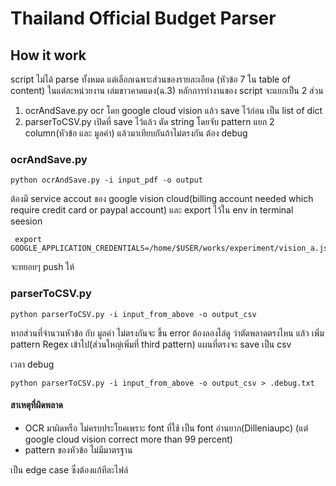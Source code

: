 # Thailand Official Budget Parser
## How it work
  script ไม่ได้ parse ทั้งหมด แต่เลือกเฉพาะส่วนของรายละเอียด (หัวข้อ 7 ใน table of content) ในแต่ละหน่วยงาน เล่มขาวคาดแดง(ฉ.3)
  หลักการทำงานของ script จะแยกเป็น 2 ส่วน
  1. ocrAndSave.py ocr โดย google cloud vision แล้ว save ไว้ก่อน เป็น list of dict
  1. parserToCSV.py เปิดที่ save ไว้แล้ว ตัด string โดยจับ pattern แยก 2 column(หัวข้อ และ มูลค่า) แล้วมาเทียบกันถ้าไม่ตรงกัน ต้อง debug
  
### ocrAndSave.py
```
python ocrAndSave.py -i input_pdf -o output
```
ต้องมี service accout ของ google vision cloud(billing account needed which require credit card or paypal account) และ export ไว้ใน env in terminal seesion
```
 export GOOGLE_APPLICATION_CREDENTIALS=/home/$USER/works/experiment/vision_a.json     
```
จะทยอยๆ push ให้

### parserToCSV.py
```
python parserToCSV.py -i input_from_above -o output_csv
```
หากส่วนที่จำนวนหัวข้อ กับ มูลค่า ไม่ตรงกันจะ ขึ้น error ต้องลองไล่ดู ว่าตัดพลาดตรงไหน แล้ว เพิ่ม pattern Regex เข้าไป(ส่วนใหญ่เพิ่มที่ third pattern)
แผนที่ตรงจะ save เป็น csv

เวลา debug
```
python parserToCSV.py -i input_from_above -o output_csv > .debug.txt
```

#### สาเหตุที่ผิดพลาด
* OCR มาผิดหรือ ไม่ครบประโยคเพราะ font ที่ใช้ เป็น font อ่านยาก(Dilleniaupc) (แต่ google cloud vision correct more than 99 percent)
* pattern ของหัวข้อ ไม่มีมาตรฐาน

เป็น edge case ซึ่งต้องแก้ทีละไฟล์
